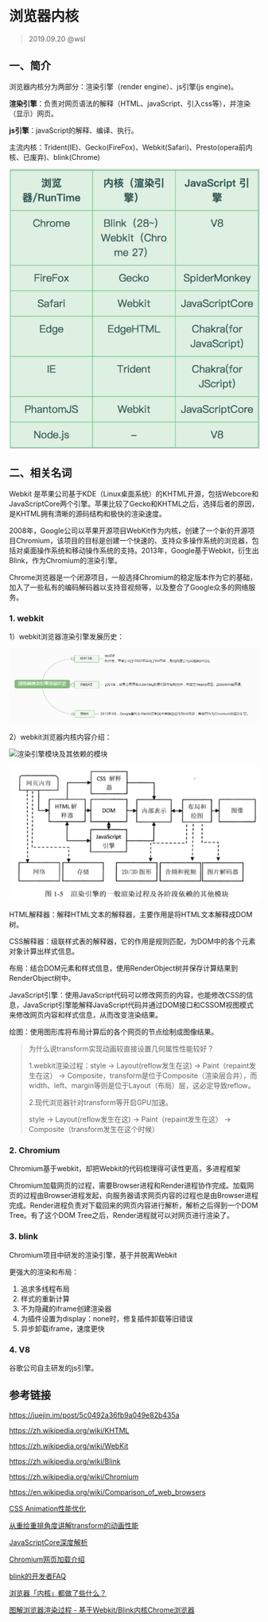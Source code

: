 # 浏览器内核

> 2019.09.20 @wsl

## 一、简介

浏览器内核分为两部分：渲染引擎（render engine）、js引擎(js engine)。

**渲染引擎**：负责对网页语法的解释（HTML、javaScript、引入css等），并渲染（显示）网页。

**js引擎**：javaScript的解释、编译、执行。

主流内核：Trident(IE)、Gecko(FireFox)、Webkit(Safari)、Presto(opera前内核、已废弃)、blink(Chrome)

![1568964442381](.\images\browser.png)



## 二、相关名词

Webkit 是苹果公司基于KDE（Linux桌面系统）的KHTML开源，包括Webcore和JavaScriptCore两个引擎。苹果比较了Gecko和KHTML之后，选择后者的原因，是KHTML拥有清晰的源码结构和极快的渲染速度。

2008年，Google公司以苹果开源项目WebKit作为内核，创建了一个新的开源项目Chromium，该项目的目标是创建一个快速的、支持众多操作系统的浏览器，包括对桌面操作系统和移动操作系统的支持。2013年，Google基于Webkit，衍生出Blink，作为Chromium的渲染引擎。

Chrome浏览器是一个闭源项目，一般选择Chromium的稳定版本作为它的基础，加入了一些私有的编码解码器以支持音视频等，以及整合了Google众多的网络服务。

### 1. webkit

1）webkit浏览器渲染引擎发展历史：

![img](.\images\webkit-history.jpg)

2）webkit浏览器内核内容介绍：

![渲染引擎模块及其依赖的模块](Z:/webroot/project/mybooks/front-end/01-browser-kernel/images/render-engine.png)

![渲染引擎的一般渲染过程及各阶段依赖的其他模块](.\images\render-engine-2.png)

HTML解释器：解释HTML文本的解释器，主要作用是将HTML文本解释成DOM树。

CSS解释器：级联样式表的解释器，它的作用是规则匹配，为DOM中的各个元素对象计算出样式信息。

布局：结合DOM元素和样式信息，使用RenderObject树并保存计算结果到RenderObject树中。

JavaScript引擎：使用JavaScript代码可以修改网页的内容，也能修改CSS的信息，JavaScript引擎能解释JavaScript代码并通过DOM接口和CSSOM视图模式来修改网页内容和样式信息，从而改变渲染结果。

绘图：使用图形库将布局计算后的各个网页的节点绘制成图像结果。

> 为什么说transform实现动画较直接设置几何属性性能较好？
>
> 1.webkit渲染过程：style -> Layout(reflow发生在这) -> Paint（repaint发生在这） -> Composite，transform是位于Composite（渲染层合并），而width、left、margin等则是位于Layout（布局）层，这必定导致reflow。
>
> 2.现代浏览器针对transform等开启GPU加速。
>
> style -> Layout(reflow发生在这) -> Paint（repaint发生在这） -> Composite（transform发生在这个时候）



### 2. Chromium

Chromium基于webkit，却把Webkit的代码梳理得可读性更高，多进程框架

Chromium加载网页的过程，需要Browser进程和Render进程协作完成。加载网页的过程由Browser进程发起，向服务器请求网页内容的过程也是由Browser进程完成。Render进程负责对下载回来的网页内容进行解析，解析之后得到一个DOM Tree。有了这个DOM Tree之后，Render进程就可以对网页进行渲染了。

### 3. blink

Chromium项目中研发的渲染引擎，基于并脱离Webkit

更强大的渲染和布局：

1. 追求多线程布局
2. 样式的重新计算
3. 不为隐藏的iframe创建渲染器
4. 为插件设置为display：none时，修复插件卸载等旧错误
5. 异步卸载iframe，速度更快

### 4. V8

谷歌公司自主研发的js引擎。



## 参考链接

https://juejin.im/post/5c0492a36fb9a049e82b435a

<https://zh.wikipedia.org/wiki/KHTML>

<https://zh.wikipedia.org/wiki/WebKit>

<https://zh.wikipedia.org/wiki/Blink>

<https://zh.wikipedia.org/wiki/Chromium>

<https://en.wikipedia.org/wiki/Comparison_of_web_browsers>

[CSS Animation性能优化](https://link.juejin.im/?target=https%3A%2F%2Fwww.w3cplus.com%2Fanimation%2Fanimation-performance.html)

[从重绘重排角度讲解transform的动画性能](https://link.juejin.im/?target=https%3A%2F%2Fsegmentfault.com%2Fa%2F1190000008650975)

[JavaScriptCore深度解析](https://link.juejin.im/?target=http%3A%2F%2Flingyuncxb.com%2F2018%2F07%2F19%2FJavaScriptCore%E5%BC%95%E6%93%8E%E6%B7%B1%E5%BA%A6%E8%A7%A3%E6%9E%90-1-%E5%BC%80%E7%AF%87%2F)

[Chromium网页加载介绍](https://link.juejin.im/?target=https%3A%2F%2Fblog.csdn.net%2FLuoshengyang%2Farticle%2Fdetails%2F50414848)

[blink的开发者FAQ](https://link.juejin.im/?target=http%3A%2F%2Fwww.chromium.org%2Fblink%2Fdeveloper-faq)

[浏览器「内核」都做了些什么？](https://juejin.im/entry/5a05a25c51882535cd4a4c6b)

[图解浏览器渲染过程 - 基于Webkit/Blink内核Chrome浏览器](https://github.com/abcrun/abcrun.github.com/issues/17)

